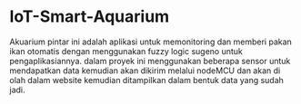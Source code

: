 # IoT-Smart-Aquarium

Akuarium pintar ini adalah aplikasi untuk memonitoring dan memberi pakan ikan otomatis dengan menggunakan fuzzy logic sugeno untuk pengaplikasiannya.
dalam proyek ini menggunakan beberapa sensor untuk mendapatkan data 
kemudian akan dikirim melalui nodeMCU dan akan di olah dalam website kemudian ditampilkan dalam bentuk data yang sudah jadi.


